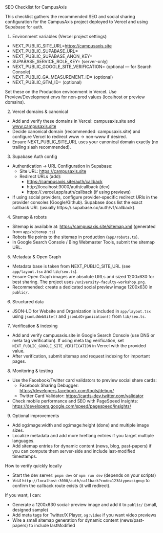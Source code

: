 SEO Checklist for CampusAxis

This checklist gathers the recommended SEO and social sharing configuration for the CampusAxis project deployed to Vercel and using Supabase for auth.

1) Environment variables (Vercel project settings)
- NEXT_PUBLIC_SITE_URL=https://campusaxis.site
- NEXT_PUBLIC_SUPABASE_URL=<your-supabase-url>
- NEXT_PUBLIC_SUPABASE_ANON_KEY=<your-anon-key>
- SUPABASE_SERVICE_ROLE_KEY=<service-role-key> (server-only)
- NEXT_PUBLIC_GOOGLE_SITE_VERIFICATION=<token> (optional — for Search Console)
- NEXT_PUBLIC_GA_MEASUREMENT_ID=<GA4 id> (optional)
- NEXT_PUBLIC_GTM_ID=<GTM id> (optional)

Set these on the Production environment in Vercel. Use Preview/Development envs for non-prod values (localhost or preview domains).

2) Vercel domains & canonical
- Add and verify these domains in Vercel: campusaxis.site and www.campusaxis.site
- Decide canonical domain (recommended: campusaxis.site) and configure Vercel to redirect www -> non-www if desired.
- Ensure NEXT_PUBLIC_SITE_URL uses your canonical domain exactly (no trailing slash recommended).

3) Supabase Auth config
- Authentication -> URL Configuration in Supabase:
  - Site URL: https://campusaxis.site
  - Redirect URLs (add):
    - https://campusaxis.site/auth/callback
    - http://localhost:3000/auth/callback (dev)
    - https://<your-vercel-preview>.vercel.app/auth/callback (if using previews)
- If using social providers, configure provider-specific redirect URIs in the provider consoles (Google/Github). Supabase docs list the exact callback URL (usually https://<project-ref>.supabase.co/auth/v1/callback).

4) Sitemap & robots
- Sitemap is available at: https://campusaxis.site/sitemap.xml (generated from `app/sitemap.ts`)
- Robots file points to the sitemap in production (`app/robots.ts`).
- In Google Search Console / Bing Webmaster Tools, submit the sitemap URL.

5) Metadata & Open Graph
- Metadata base is taken from NEXT_PUBLIC_SITE_URL (see `app/layout.tsx` and `lib/seo.ts`).
- Ensure Open Graph images are absolute URLs and sized 1200x630 for best sharing. The project uses `/university-faculty-workshop.png`.
- Recommended: create a dedicated social preview image 1200x630 in `public/`.

6) Structured data
- JSON-LD for Website and Organization is included in `app/layout.tsx` using `jsonLdWebSite()` and `jsonLdOrganization()` from `lib/seo.ts`.

7) Verification & indexing
- Add and verify campusaxis.site in Google Search Console (use DNS or meta tag verification). If using meta tag verification, set `NEXT_PUBLIC_GOOGLE_SITE_VERIFICATION` in Vercel with the provided value.
- After verification, submit sitemap and request indexing for important pages.

8) Monitoring & testing
- Use the Facebook/Twitter card validators to preview social share cards:
  - Facebook Sharing Debugger: https://developers.facebook.com/tools/debug/
  - Twitter Card Validator: https://cards-dev.twitter.com/validator
- Check mobile performance and SEO with PageSpeed Insights: https://developers.google.com/speed/pagespeed/insights/

9) Optional improvements
- Add og:image:width and og:image:height (done) and multiple image sizes.
- Localize metadata and add more hreflang entries if you target multiple languages.
- Add sitemap entries for dynamic content (news, blog, past-papers) if you can compute them server-side and include last-modified timestamps.


How to verify quickly locally
- Start the dev server: `pnpm dev` or `npm run dev` (depends on your scripts)
- Visit `http://localhost:3000/auth/callback?code=123&type=signup` to confirm the callback route exists (it will redirect).


If you want, I can:
- Generate a 1200x630 social-preview image and add it to `public/` (small, designed sample)
- Add meta tags for Twitter/X Player, `og:video` if you want video previews
- Wire a small sitemap generation for dynamic content (news/past-papers) to include lastModified

